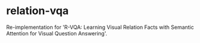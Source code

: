# relation-vqa
Re-implementation for 'R-VQA: Learning Visual Relation Facts with Semantic Attention for Visual Question Answering'.
